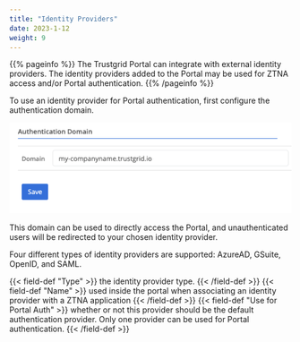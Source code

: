 ```yaml
---
title: "Identity Providers"
date: 2023-1-12
weight: 9
---
```


{{% pageinfo %}}
The Trustgrid Portal can integrate with external identity providers. The identity providers added to the Portal may be used for ZTNA access and/or Portal authentication.
{{% /pageinfo %}}

To use an identity provider for Portal authentication, first configure the authentication domain.

![img](auth-domain.png)

This domain can be used to directly access the Portal, and unauthenticated users will be redirected to your chosen identity provider.

Four different types of identity providers are supported: AzureAD, GSuite, OpenID, and SAML.

{{< field-def "Type" >}}
the identity provider type.
{{< /field-def >}}
{{< field-def "Name" >}}
used inside the portal when associating an identity provider with a ZTNA application
{{< /field-def >}}
{{< field-def "Use for Portal Auth" >}}
whether or not this provider should be the default authentication provider. Only one provider can be used for Portal authentication.
{{< /field-def >}}
